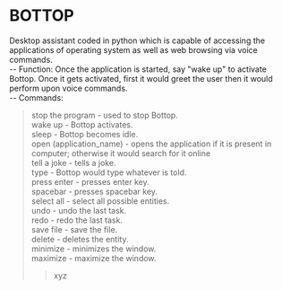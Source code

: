# BOTTOP
Desktop assistant coded in python which is capable of accessing the applications of operating system as well as web browsing via voice commands.
<br>
-- Function:
 Once the application is started, say "wake up" to activate Bottop. Once it gets activated, first it would greet the user then it would perform upon voice commands.
<br>
-- Commands:
<br>
>stop the program - used to stop Bottop.
> <br>
> wake up - Bottop activates.
> <br>
> sleep - Bottop becomes idle.
> <br>
> open (application_name) - opens the application if it is present in computer; otherwise it would search for it online
> <br>
> tell a joke - tells a joke.
> <br>
> type - Bottop would type whatever is told.
> <br>
> press enter - presses enter key.
> <br>
> spacebar - presses spacebar key.
> <br>
> select all - select all possible entities.
> <br>
> undo - undo the last task.
> <br>
> redo - redo the last task.
> <br>
> save file - save the file.
> <br>
> delete - deletes the entity.
> <br>
> minimize - minimizes the window.
> <br>
> maximize - maximize the window.
>> xyz
